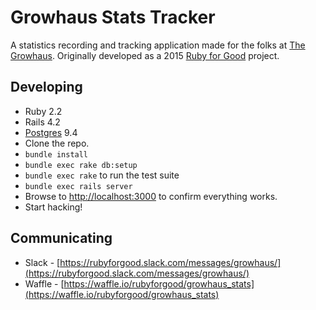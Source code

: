 # Growhaus Stats Tracker

A statistics recording and tracking application made for the folks at [The Growhaus](http://www.thegrowhaus.org/).
Originally developed as a 2015 [Ruby for Good](http://rubyforgood.com/) project.

## Developing

* Ruby 2.2
* Rails 4.2
* [Postgres](http://www.postgresql.org/) 9.4
* Clone the repo.
* `bundle install`
* `bundle exec rake db:setup`
* `bundle exec rake` to run the test suite
* `bundle exec rails server`
* Browse to [http://localhost:3000](http://localhost:3000) to confirm everything works.
* Start hacking!

## Communicating

* Slack - [https://rubyforgood.slack.com/messages/growhaus/](https://rubyforgood.slack.com/messages/growhaus/)
* Waffle - [https://waffle.io/rubyforgood/growhaus_stats](https://waffle.io/rubyforgood/growhaus_stats)

